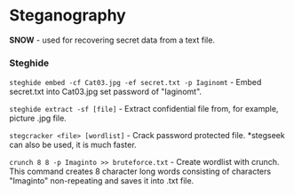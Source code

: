 # Steganography

**SNOW** - used for recovering secret data from a text file. 

### Steghide

```steghide embed -cf Cat03.jpg -ef secret.txt -p Iaginomt``` - Embed secret.txt into Cat03.jpg set password of "Iaginomt".

```steghide extract -sf [file]``` - Extract confidential file from, for example, picture .jpg file.

```stegcracker <file> [wordlist]``` - Crack password protected file. *stegseek can also be used, it is much faster.

```crunch 8 8 -p Imaginto >> bruteforce.txt``` - Create wordlist with crunch. This command creates 8 character long words consisting of characters "Imaginto" non-repeating and saves it into .txt file.

